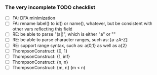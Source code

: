 ### The very incomplete TODO checklist

* [ ] FA: DFA minimization
* [ ] FA: rename label() to id() or name(), whatever, but be consistent with other vars reflecting this field
* [ ] RE: be able to parse "(a|)", which is either "a" or ""
* [ ] RE: be able to parse character ranges, such as: [a-zA-Z]
* [ ] RE: support range syntax, such as: a{0,1} as well as a{2}
* [ ] ThompsonConstruct: {0, 1}
* [ ] ThompsonConstruct: {1, inf}
* [ ] ThompsonConstruct: {n, n}
* [ ] ThompsonConstruct: {m, n} (m < n)
